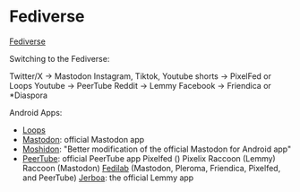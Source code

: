 # Fediverse

[Fediverse](https://en.wikipedia.org/wiki/Fediverse)

Switching to the Fediverse:

Twitter/X -> Mastodon
Instagram, Tiktok, Youtube shorts -> PixelFed or Loops
Youtube -> PeerTube
Reddit -> Lemmy
Facebook -> Friendica or \*Diaspora


Android Apps:

- [Loops](https://github.com/joinloops/loops-app)
- [Mastodon](https://github.com/mastodon/mastodon-android): official Mastodon app
- [Moshidon](https://github.com/LucasGGamerM/moshidon): "Better modification of the official Mastodon for Android app"
- [PeerTube](https://framagit.org/framasoft/peertube/mobile-application): official PeerTube app
Pixelfed ()
Pixelix
Raccoon (Lemmy)
Raccoon (Mastodon)
[Fedilab](https://codeberg.org/tom79/fedilab) (Mastodon, Pleroma, Friendica, Pixelfed, and PeerTube) 
[Jerboa](https://github.com/LemmyNet/jerboa): the official Lemmy app
